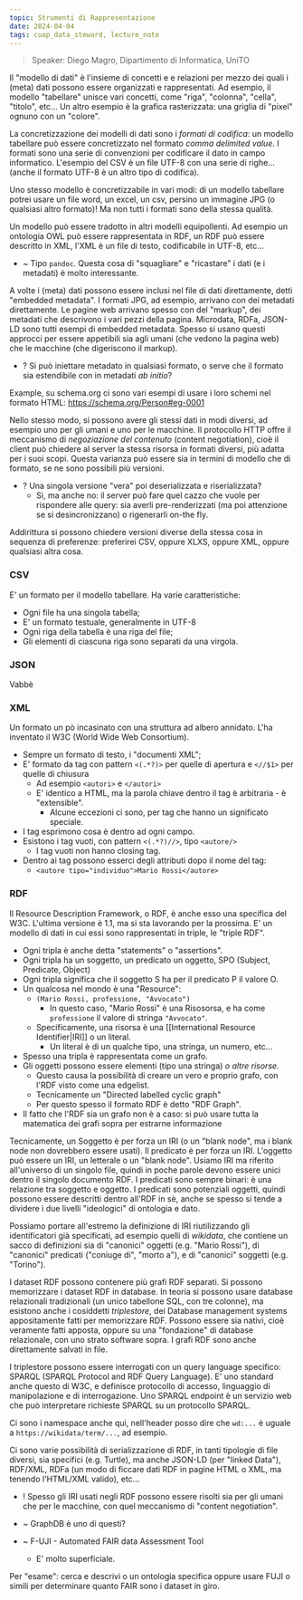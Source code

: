 ```yaml
---
topic: Strumenti di Rappresentazione
date: 2024-04-04
tags: cuap_data_steward, lecture_note
---
```

> Speaker: Diego Magro, Dipartimento di Informatica, UniTO

Il "modello di dati" è l'insieme di concetti e e relazioni per mezzo dei quali i (meta) dati possono essere organizzati e rappresentati. Ad esempio, il modello "tabellare" unisce vari concetti, come "riga", "colonna", "cella", "titolo", etc... Un altro esempio è la grafica rasterizzata: una griglia di "pixel" ognuno con un "colore".

La concretizzazione dei modelli di dati sono i *formati di codifica*: un modello tabellare può essere concretizzato nel formato *comma delimited value*.
I formati sono una serie di convenzioni per codificare il dato in campo informatico. L'esempio del CSV è un file UTF-8 con una serie di righe... (anche il formato UTF-8 è un altro tipo di codifica).

Uno stesso modello è concretizzabile in vari modi: di un modello tabellare potrei usare un file word, un excel, un csv, persino un immagine JPG (o qualsiasi altro formato)! Ma non tutti i formati sono della stessa qualità.

Un modello può essere tradotto in altri modelli equipollenti. Ad esempio un ontologia OWL può essere rappresentata in RDF, un RDF può essere descritto in XML, l'XML è un file di testo, codificabile in UTF-8, etc...
- ~ Tipo `pandoc`. Questa cosa di "squagliare" e "ricastare" i dati (e i metadati) è molto interessante.

A volte i (meta) dati possono essere inclusi nel file di dati direttamente, detti "embedded metadata". I formati JPG, ad esempio, arrivano con dei metadati direttamente. Le pagine web arrivano spesso con del "markup", dei metadati che descrivono i vari pezzi della pagina. Microdata, RDFa, JSON-LD sono tutti esempi di embedded metadata.
Spesso si usano questi approcci per essere appetibili sia agli umani (che vedono la pagina web) che le macchine (che digeriscono il markup).

- ? Si può iniettare metadato in qualsiasi formato, o serve che il formato sia estendibile con in metadati *ab initio*?

Example, su schema.org ci sono vari esempi di usare i loro schemi nel formato HTML: https://schema.org/Person#eg-0001

Nello stesso modo, si possono avere gli stessi dati in modi diversi, ad esempio uno per gli umani e uno per le macchine. Il protocollo HTTP offre il meccanismo di *negoziazione del contenuto* (content negotiation), cioè il client può chiedere al server la stessa risorsa in formati diversi, più adatta per i suoi scopi. Questa varianza può essere sia in termini di modello che di formato, se ne sono possibili più versioni.

- ? Una singola versione "vera" poi deserializzata e riserializzata?
    - Si, ma anche no: il server può fare quel cazzo che vuole per rispondere alle query: sia averli pre-renderizzati (ma poi attenzione se si desincronizzano) o rigenerarli on-the fly.

Addirittura si possono chiedere versioni diverse della stessa cosa in sequenza di preferenze: preferirei CSV, oppure XLXS, oppure XML, oppure qualsiasi altra cosa.

### CSV
E' un formato per il modello tabellare. Ha varie caratteristiche:
- Ogni file ha una singola tabella;
- E' un formato testuale, generalmente in UTF-8
- Ogni riga della tabella è una riga del file;
- Gli elementi di ciascuna riga sono separati da una virgola.

### JSON
Vabbè

### XML
Un formato un pò incasinato con una struttura ad albero annidato. L'ha inventato il W3C (World Wide Web Consortium). 
- Sempre un formato di testo, i "documenti XML";
- E' formato da tag con pattern `<(.*?)>` per quelle di apertura e `<//$1>` per quelle di chiusura
    - Ad esempio `<autori>` e `</autori>`
    - E' identico a HTML, ma la parola chiave dentro il tag è arbitraria - è "extensible".
        - Alcune eccezioni ci sono, per tag che hanno un significato speciale.
- I tag esprimono cosa è dentro ad ogni campo.
- Esistono i tag vuoti, con pattern `<(.*?)//>`, tipo `<autore/>`
    - I tag vuoti non hanno closing tag.
- Dentro ai tag possono esserci degli attributi dopo il nome del tag:
    - `<autore tipo="individuo">Mario Rossi</autore>`

### RDF
Il Resource Description Framework, o RDF, è anche esso una specifica del W3C. L'ultima versione è 1.1, ma si sta lavorando per la prossima. 
E' un modello di dati in cui essi sono rappresentati in triple, le "triple RDF".
- Ogni tripla è anche detta "statements" o "assertions".
- Ogni tripla ha un soggetto, un predicato un oggetto, SPO (Subject, Predicate, Object)
- Ogni tripla significa che il soggetto S ha per il predicato P il valore O.
- Un qualcosa nel mondo è una "Resource":
    - `(Mario Rossi, professione, "Avvocato")`
        - In questo caso, "Mario Rossi" è una Risosorsa, e ha come `professione` il valore di stringa `"Avvocato"`.
    - Specificamente, una risorsa è una [[International Resource Identifier|IRI]] o un literal.
        - Un literal è di un qualche tipo, una stringa, un numero, etc...
- Spesso una tripla è rappresentata come un grafo.
- Gli oggetti possono essere elementi (tipo una stringa) *o altre risorse*.
    - Questo causa la possibilità di creare un vero e proprio grafo, con l'RDF visto come una edgelist.
    - Tecnicamente un "Directed labelled cyclic graph"
    - Per questo spesso il formato RDF è detto "RDF Graph".
- Il fatto che l'RDF sia un grafo non è a caso: si può usare tutta la matematica dei grafi sopra per estrarne informazione

Tecnicamente, un Soggetto è per forza un IRI (o un "blank node", ma i blank node non dovrebbero essere usati). Il predicato è per forza un IRI. L'oggetto può essere un IRI, un letterale o un "blank node".
Usiamo IRI ma riferito all'universo di un singolo file, quindi in poche parole devono essere unici dentro il singolo documento RDF.
I predicati sono sempre binari: è una relazione tra soggetto e oggetto. 
I predicati sono potenziali oggetti, quindi possono essere descritti dentro all'RDF in sè, anche se spesso si tende a dividere i due livelli "ideologici" di ontologia e dato.

Possiamo portare all'estremo la definizione di IRI riutilizzando gli identificatori già specificati, ad esempio quelli di *wikidata*, che contiene un sacco di definizioni sia di "canonici" oggetti (e.g. "Mario Rossi"), di "canonici" predicati ("coniuge di", "morto a"), e di "canonici" soggetti (e.g. "Torino").

I dataset RDF possono contenere più grafi RDF separati.
Si possono memorizzare i dataset RDF in database. In teoria si possono usare database relazionali tradizionali (un unico tabellone SQL, con tre colonne), ma esistono anche i cosiddetti *triplestore*, dei Database management systems appositamente fatti per memorizzare RDF. Possono essere sia nativi, cioè veramente fatti apposta, oppure su una "fondazione" di database relazionale, con uno strato software sopra.
I grafi RDF sono anche direttamente salvati in file.

I triplestore possono essere interrogati con un query language specifico: SPARQL (SPARQL Protocol and RDF Query Language). E' uno standard anche questo di W3C, e definisce protocollo di accesso, linguaggio di manipolazione e di interrogazione. 
Uno SPARQL endpoint è un servizio web che può interpretare richieste SPARQL su un protocollo SPARQL.

Ci sono i namespace anche qui, nell'header posso dire che `wd:...` è uguale a `https://wikidata/term/...`, ad esempio.

Ci sono varie possibilità di serializzazione di RDF, in tanti tipologie di file diversi, sia specifici (e.g. Turtle), ma anche JSON-LD (per "linked Data"), RDF/XML, RDFa (un modo di ficcare dati RDF in pagine HTML o XML, ma tenendo l'HTML/XML valido), etc...

- ! Spesso gli IRI usati negli RDF possono essere risolti sia per gli umani che per le macchine, con quel meccanismo di "content negotiation".

- ~ GraphDB è uno di questi?

- ~ F-UJI - Automated FAIR data Assessment Tool
    - E' molto superficiale.


Per "esame": cerca e descrivi o un ontologia specifica oppure usare FUJI o simili per determinare quanto FAIR sono i dataset in giro.